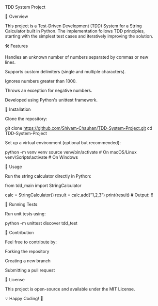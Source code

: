 
TDD System Project

📌 Overview

This project is a Test-Driven Development (TDD) System for a String Calculator built in Python. The implementation follows TDD principles, starting with the simplest test cases and iteratively improving the solution.

🛠 Features

Handles an unknown number of numbers separated by commas or new lines.

Supports custom delimiters (single and multiple characters).

Ignores numbers greater than 1000.

Throws an exception for negative numbers.

Developed using Python's unittest framework.

🚀 Installation

Clone the repository:

git clone https://github.com/Shivam-Chauhan/TDD-System-Project.git
cd TDD-System-Project

Set up a virtual environment (optional but recommended):

python -m venv venv
source venv/bin/activate  # On macOS/Linux
venv\Scripts\activate  # On Windows

📝 Usage

Run the string calculator directly in Python:

from tdd_main import StringCalculator

calc = StringCalculator()
result = calc.add("1,2,3")
print(result)  # Output: 6

🧪 Running Tests

Run unit tests using:

python -m unittest discover tdd_test


🤝 Contribution

Feel free to contribute by:

Forking the repository

Creating a new branch

Submitting a pull request

📜 License

This project is open-source and available under the MIT License.

💡 Happy Coding! 🚀

